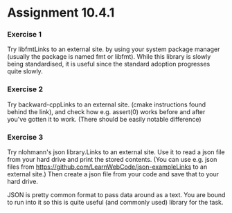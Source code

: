 # Assignment 10.4.1

### Exercise 1

Try libfmtLinks to an external site. by using your system package manager (usually the package is named fmt or libfmt).  While this library is slowly being standardised, it is useful since the standard adoption progresses quite slowly.

### Exercise 2

Try backward-cppLinks to an external site. (cmake instructions found behind the link), and check how e.g. assert(0) works before and after you've gotten it to work. (There should be easily notable difference)

### Exercise 3

Try nlohmann's json library.Links to an external site.  Use it to read a json file from your hard drive and print the stored contents.  (You can use e.g. json files from https://github.com/LearnWebCode/json-exampleLinks to an external site.)  Then create a json file from your code and save that to your hard drive.

JSON is pretty common format to pass data around as a text.  You are bound to run into it so this is quite useful (and commonly used) library for the task.
